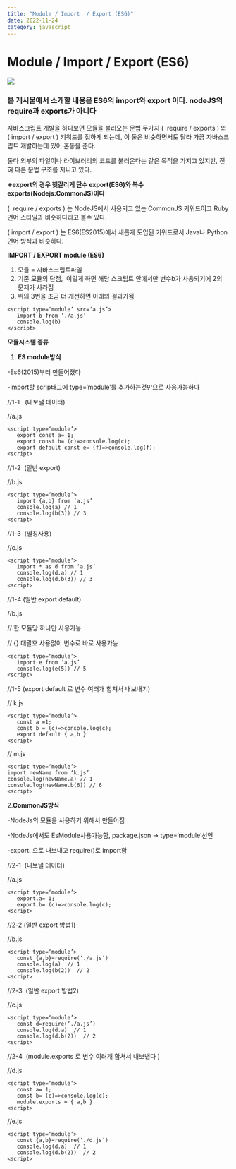 ```yaml
---
title: "Module / Import  / Export (ES6)"
date: 2022-11-24
category: javascript
---
```


# Module / Import  / Export (ES6)

![](/storage/20221124212831154393.jpg)

### 본 게시물에서 소개할 내용은 ES6의 import와 export 이다. nodeJS의 require과 exports가 아니다

자바스크립트 개발을 하다보면 모듈을 불러오는 문법 두가지 (  require / exports ) 와 ( import / export ) 키워드를 접하게 되는데, 이 둘은 비슷하면서도 달라 가끔 자바스크립트 개발하는데 있어 혼동을 준다.

둘다 외부의 파일이나 라이브러리의 코드를 불러온다는 같은 목적을 가지고 있지만, 전혀 다른 문법 구조를 지니고 있다.

**※export의 경우 헷갈리게 단수 export(ES6)와 복수 exports(Nodejs:CommonJS)이다**

(  require / exports ) 는 NodeJS에서 사용되고 있는 CommonJS 키워드이고 Ruby 언어 스타일과 비슷하다라고 볼수 있다.

( import / export ) 는 ES6(ES2015)에서 새롭게 도입된 키워드로서 Java나 Python 언어 방식과 비슷하다.

**IMPORT / EXPORT module (ES6)**

1. 모듈 = 자바스크립트파일
2. 기존 모듈의 단점,  <script src=‘a.js’>로 모듈을 여러개 불러오면 변수를 공유하므로 유지보수나 버그등으로 좋지않음
3. 위의 단점 해결 방안  <script type=‘module’ src=‘’a.js>console.log(b)</script> 이렇게 하면 해당 스크립트 안에서만 변수b가 사용되기에 2의 문제가 사라짐
4. 위의 3번을 조금 더 개선하면 아래의 결과가됨

```
<script type=‘module’ src=‘a.js’>
   import b from ‘./a.js’
   console.log(b)
</script>
```

**모듈시스템 종류**

1. **ES module방식**

-Es6(2015)부터 만들어졌다

-import할 scrip태그에 type=‘module’를 추가하는것만으로 사용가능하다

//1-1   (내보낼 데이터)

//a.js

```
<script type=‘module’>
   export const a= 1;
   export const b= (c)=>console.log(c);
   export default const e= (f)=>console.log(f);
<script>
```

//1-2  (일반 export)

//b.js

```
<script type=‘module’>
   import {a,b} from ‘a.js’
   console.log(a) // 1
   console.log(b(3)) // 3
<script>
```

//1-3  (별칭사용)

//c.js

```
<script type=‘module’>
   import * as d from ‘a.js’
   console.log(d.a) // 1
   console.log(d.b(3)) // 3
<script>
```

//1-4 (일반 export default)

//b.js

// 한 모듈당 하나만 사용가능

// {} 대괄호 사용없이 변수로 바로 사용가능

```
<script type=‘module’>
   import e from ‘a.js’
   console.log(e(5)) // 5
<script>
```

//1-5 (export default 로 변수 여러개 합쳐서 내보내기)

// k.js

```
<script type=‘module’>
   const a =1;
   const b = (c)=>console.log(c);
   export default { a,b }
<script>
```

// m.js

```
<script type=‘module’>
import newName from ‘k.js’
console.log(newName.a) // 1
console.log(newName.b(6)) // 6
<script>
```

2.**CommonJS방식**

-NodeJs의 모듈을 사용하기 위해서 만들어짐

-NodeJs에서도 EsModule사용가능함, package.json -> type=‘module’선언

-export. 으로 내보내고 require()로 import함

//2-1  (내보낼 데이터)

//a.js

```
<script type=‘module’>
   export.a= 1;
   export.b= (c)=>console.log(c);
<script>
```

//2-2 (일반 export 방법1)

//b.js

```
<script type=‘module’>
   const {a,b}=require(‘./a.js’)
   console.log(a)  // 1
   console.log(b(2))  // 2
<script>
```

//2-3  (일반 export 방법2)

//c.js

```
<script type=‘module’>
   const d=require(‘./a.js’)
   console.log(d.a)  // 1
   console.log(d.b(2))  // 2
<script>
```

//2-4  (module.exports 로 변수 여러개 합쳐서 내보낸다 )

//d.js

```
<script type=‘module’>
   const a= 1;
   const b= (c)=>console.log(c);
   module.exports = { a,b }
<script>
```

//e.js

```
<script type=‘module’>
   const {a,b}=require(‘./d.js’)
   console.log(d.a)  // 1
   console.log(d.b(2))  // 2
<script>
```
